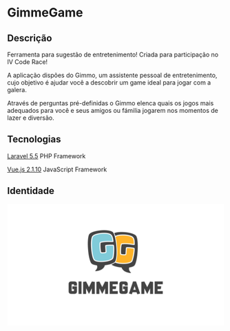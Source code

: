 # GimmeGame

## Descrição

Ferramenta para sugestão de entretenimento! Criada para participação no IV Code Race!

A aplicação dispões do Gimmo, um assistente pessoal de entretenimento, cujo objetivo é ajudar você a descobrir um game ideal para jogar com a galera.

Através de perguntas pré-definidas o Gimmo elenca quais os jogos mais adequados para você e seus amigos ou fámilia jogarem nos momentos de lazer e diversão.

## Tecnologias

[Laravel 5.5](https://laravel.com/docs/5.5) PHP Framework

[Vue.js 2.1.10](https://vuejs.org/v2/guide/) JavaScript Framework

## Identidade

![logo](https://raw.githubusercontent.com/lucaslioli/code-race-iv/master/docs/GimmeGame_Logo01.png)
